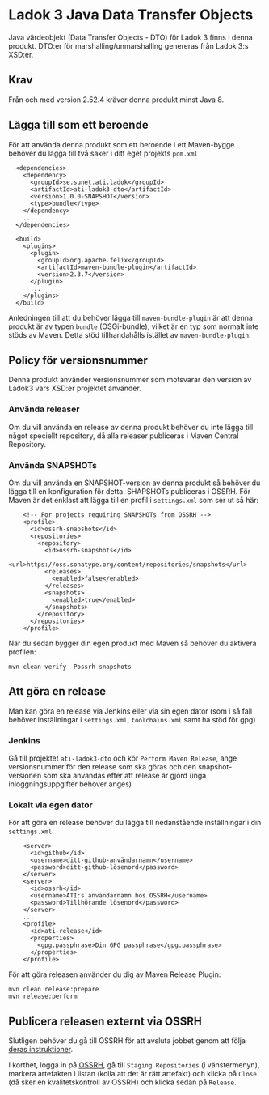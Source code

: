 # Ladok 3 Java Data Transfer Objects

Java värdeobjekt (Data Transfer Objects - DTO) för Ladok 3 finns i denna
produkt. DTO:er för marshalling/unmarshalling genereras från Ladok 3:s XSD:er. 

## Krav

Från och med version 2.52.4 kräver denna produkt minst Java 8.

## Lägga till som ett beroende

För att använda denna produkt som ett beroende i ett Maven-bygge behöver du
lägga till två saker i ditt eget projekts ```pom.xml```

```
  <dependencies>
    <dependency>
      <groupId>se.sunet.ati.ladok</groupId>
      <artifactId>ati-ladok3-dto</artifactId>
      <version>1.0.0-SNAPSHOT</version>
      <type>bundle</type>
    </dependency>
    ...
  </dependencies>

  <build>
    <plugins>
      <plugin>
        <groupId>org.apache.felix</groupId>
        <artifactId>maven-bundle-plugin</artifactId>
        <version>2.3.7</version>
      </plugin>
      ...
    </plugins>
  </build>
```

Anledningen till att du behöver lägga till ```maven-bundle-plugin``` är att
denna produkt är av typen ```bundle``` (OSGi-bundle), vilket är en typ som
normalt inte stöds av Maven. Detta stöd tillhandahålls istället av ```maven-bundle-plugin```.

## Policy för versionsnummer 

Denna produkt använder versionsnummer som motsvarar den version av Ladok3 vars
XSD:er projektet använder.

### Använda releaser

Om du vill använda en release av denna produkt behöver du inte lägga till något
speciellt repository, då alla releaser publiceras i Maven Central Repository.

### Använda SNAPSHOTs

Om du vill använda en SNAPSHOT-version av denna produkt så behöver du lägga till
en konfiguration för detta. SHAPSHOTs publiceras i OSSRH. För Maven är det
enklast att lägga till en profil i ```settings.xml``` som ser ut så här:

```
    <!-- For projects requiring SNAPSHOTs from OSSRH -->
    <profile>
      <id>ossrh-snapshots</id>
      <repositories>
        <repository>
          <id>ossrh-snapshots</id>
          <url>https://oss.sonatype.org/content/repositories/snapshots</url>
          <releases>
            <enabled>false</enabled>
          </releases>
          <snapshots>
            <enabled>true</enabled>
          </snapshots>
        </repository>
      </repositories>
    </profile>
```

När du sedan bygger din egen produkt med Maven så behöver du aktivera profilen:

    mvn clean verify -Possrh-snapshots

## Att göra en release
Man kan göra en release via Jenkins eller via sin egen dator (som i så fall behöver inställningar i ```settings.xml```, ```toolchains.xml``` samt ha stöd för gpg)
### Jenkins
Gå till  projektet ```ati-ladok3-dto``` och kör ```Perform Maven Release```, ange versionsnummer för den release som ska göras och 
den snapshot-versionen som ska användas efter att release är gjord (inga inloggningsuppgifter behöver anges)

### Lokalt via egen dator
För att göra en release behöver du lägga till nedanstående inställningar i din ```settings.xml```.

```
    <server>
      <id>github</id>
      <username>ditt-github-användarnamn</username>
      <password>ditt-github-lösenord</password>
    </server>
    <server>
      <id>ossrh</id>
      <username>ATI:s användarnamn hos OSSRH</username>
      <password>Tillhörande lösenord</password>
    </server>
    ...
    <profile>
      <id>ati-release</id>
      <properties>
        <gpg.passphrase>Din GPG passphrase</gpg.passphrase>
      </properties>
    </profile>
```

För att göra releasen använder du dig av Maven Release Plugin:

    mvn clean release:prepare
    mvn release:perform

## Publicera releasen externt via OSSRH
Slutligen behöver du gå till OSSRH för att avsluta jobbet genom att följa
[deras instruktioner](http://central.sonatype.org/pages/releasing-the-deployment.html).

I korthet, logga in på [OSSRH](https://oss.sonatype.org/#welcome), gå till ```Staging Repositories``` (i vänstermenyn),
markera artefakten i listan (kolla att det är rätt artefakt) och klicka på ```Close``` (då sker en kvalitetskontroll av OSSRH)
och klicka sedan på ```Release```.

